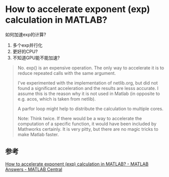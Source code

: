 # How to accelerate exponent (exp) calculation in MATLAB?

如何加速exp的计算?

1. 多个exp并行化
2. 更好的CPU?
3. 不知道GPU能不能加速?

> No. exp() is an expensive operation. The only way to accelerate it is to reduce repeated calls with the same argument.
> 
> I've experimented with the implementation of netlib.org, but did not found a significant acceleration and the results are lesss accurate. I assume this is the reason why it is not used in Matlab (in opposite to e.g. acos, which is taken from netlib).
> 
> A parfor loop might help to distribute the calculation to multiple cores.
> 
> Note: Think twice. If there would be a way to accelerate the computation of a specific function, it would have been included by Mathworks certainly. It is very pitty, but there are no magic tricks to make Matlab faster.

## 参考

[How to accelerate exponent (exp) calculation in MATLAB? - MATLAB Answers - MATLAB Central](https://cn.mathworks.com/matlabcentral/answers/336461-how-to-accelerate-exponent-exp-calculation-in-matlab)
